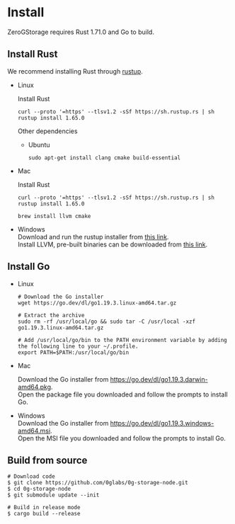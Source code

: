 # Install
ZeroGStorage requires Rust 1.71.0 and Go to build.

## Install Rust

We recommend installing Rust through [rustup](https://www.rustup.rs/).

* Linux

    Install Rust
    ```shell
    curl --proto '=https' --tlsv1.2 -sSf https://sh.rustup.rs | sh
    rustup install 1.65.0
    ```

    Other dependencies
    * Ubuntu
        ```shell
        sudo apt-get install clang cmake build-essential
        ```

* Mac

    Install Rust
    ```shell
    curl --proto '=https' --tlsv1.2 -sSf https://sh.rustup.rs | sh
    rustup install 1.65.0
    ```

    ```shell
    brew install llvm cmake
    ```

* Windows  
    Download and run the rustup installer from [this link](https://static.rust-lang.org/rustup/dist/i686-pc-windows-gnu/rustup-init.exe).  
    Install LLVM, pre-built binaries can be downloaded from [this link](https://releases.llvm.org/download.html).

## Install Go
* Linux
    ```shell
    # Download the Go installer
    wget https://go.dev/dl/go1.19.3.linux-amd64.tar.gz

    # Extract the archive
    sudo rm -rf /usr/local/go && sudo tar -C /usr/local -xzf go1.19.3.linux-amd64.tar.gz

    # Add /usr/local/go/bin to the PATH environment variable by adding the following line to your ~/.profile.
    export PATH=$PATH:/usr/local/go/bin
    ```

* Mac

    Download the Go installer from https://go.dev/dl/go1.19.3.darwin-amd64.pkg.  
    Open the package file you downloaded and follow the prompts to install Go.

* Windows  
    Download the Go installer from https://go.dev/dl/go1.19.3.windows-amd64.msi.  
    Open the MSI file you downloaded and follow the prompts to install Go.


## Build from source
```shell
# Download code
$ git clone https://github.com/0glabs/0g-storage-node.git
$ cd 0g-storage-node
$ git submodule update --init

# Build in release mode
$ cargo build --release
```
